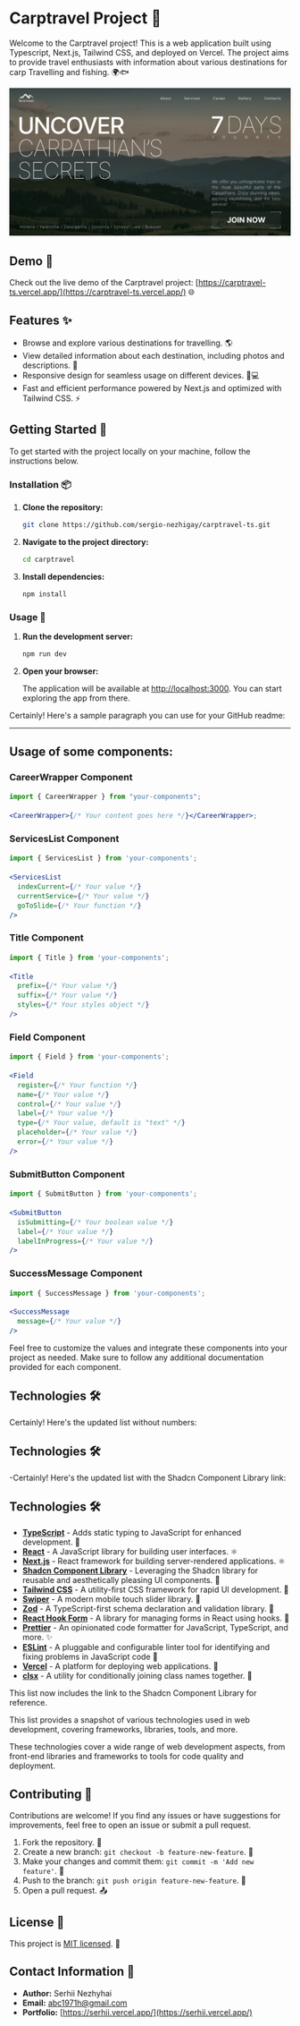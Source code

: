 # Carptravel Project 🎣

Welcome to the Carptravel project! This is a web application built using Typescript, Next.js, Tailwind CSS, and deployed on Vercel. The project aims to provide travel enthusiasts with information about various destinations for carp Travelling and fishing. 🌍🐟

![site screenshot](./public/meta/opengraph-image.jpg)

## Demo 🚀

Check out the live demo of the Carptravel project: [https://carptravel-ts.vercel.app/](https://carptravel-ts.vercel.app/) 🌐

## Features ✨

- Browse and explore various destinations for travelling. 🌎
- View detailed information about each destination, including photos and descriptions. 📸
- Responsive design for seamless usage on different devices. 📱💻
- Fast and efficient performance powered by Next.js and optimized with Tailwind CSS. ⚡

## Getting Started 🚀

To get started with the project locally on your machine, follow the instructions below.

### Installation 📦

1. **Clone the repository:**

   ```bash
   git clone https://github.com/sergio-nezhigay/carptravel-ts.git
   ```

2. **Navigate to the project directory:**

   ```bash
   cd carptravel
   ```

3. **Install dependencies:**

   ```bash
   npm install
   ```

### Usage 🏃

1. **Run the development server:**

   ```bash
   npm run dev
   ```

2. **Open your browser:**

   The application will be available at [http://localhost:3000](http://localhost:3000). You can start exploring the app from there.

Certainly! Here's a sample paragraph you can use for your GitHub readme:

---

## Usage of some components:

### CareerWrapper Component

```jsx
import { CareerWrapper } from "your-components";

<CareerWrapper>{/* Your content goes here */}</CareerWrapper>;
```

### ServicesList Component

```jsx
import { ServicesList } from 'your-components';

<ServicesList
  indexCurrent={/* Your value */}
  currentService={/* Your value */}
  goToSlide={/* Your function */}
/>
```

### Title Component

```jsx
import { Title } from 'your-components';

<Title
  prefix={/* Your value */}
  suffix={/* Your value */}
  styles={/* Your styles object */}
/>
```

### Field Component

```jsx
import { Field } from 'your-components';

<Field
  register={/* Your function */}
  name={/* Your value */}
  control={/* Your value */}
  label={/* Your value */}
  type={/* Your value, default is "text" */}
  placeholder={/* Your value */}
  error={/* Your value */}
/>
```

### SubmitButton Component

```jsx
import { SubmitButton } from 'your-components';

<SubmitButton
  isSubmitting={/* Your boolean value */}
  label={/* Your value */}
  labelInProgress={/* Your value */}
/>
```

### SuccessMessage Component

```jsx
import { SuccessMessage } from 'your-components';

<SuccessMessage
  message={/* Your value */}
/>
```

Feel free to customize the values and integrate these components into your project as needed. Make sure to follow any additional documentation provided for each component.

## Technologies 🛠️

Certainly! Here's the updated list without numbers:

## Technologies 🛠️

-Certainly! Here's the updated list with the Shadcn Component Library link:

## Technologies 🛠️

- **[TypeScript](https://www.typescriptlang.org/)** - Adds static typing to JavaScript for enhanced development. 📝
- **[React](https://reactjs.org/)** - A JavaScript library for building user interfaces. ⚛️
- **[Next.js](https://nextjs.org/)** - React framework for building server-rendered applications. ⚛️
- **[Shadcn Component Library](https://ui.shadcn.com/)** - Leveraging the Shadcn library for reusable and aesthetically pleasing UI components. 🧰
- **[Tailwind CSS](https://tailwindcss.com/)** - A utility-first CSS framework for rapid UI development. 🎨
- **[Swiper](https://swiperjs.com/)** - A modern mobile touch slider library. 📱
- **[Zod](https://github.com/colinhacks/zod)** - A TypeScript-first schema declaration and validation library. 🚀
- **[React Hook Form](https://react-hook-form.com/)** - A library for managing forms in React using hooks. 📝
- **[Prettier](https://prettier.io/)** - An opinionated code formatter for JavaScript, TypeScript, and more. ✨
- **[ESLint](https://eslint.org/)** - A pluggable and configurable linter tool for identifying and fixing problems in JavaScript code 🧹
- **[Vercel](https://vercel.com/)** - A platform for deploying web applications. 🚀
- **[clsx](https://github.com/lukeed/clsx)** - A utility for conditionally joining class names together. 🧩

This list now includes the link to the Shadcn Component Library for reference.

This list provides a snapshot of various technologies used in web development, covering frameworks, libraries, tools, and more.

These technologies cover a wide range of web development aspects, from front-end libraries and frameworks to tools for code quality and deployment.

## Contributing 🤝

Contributions are welcome! If you find any issues or have suggestions for improvements, feel free to open an issue or submit a pull request.

1. Fork the repository. 🍴
2. Create a new branch: `git checkout -b feature-new-feature`. 🌿
3. Make your changes and commit them: `git commit -m 'Add new feature'`. 💬
4. Push to the branch: `git push origin feature-new-feature`. 🚀
5. Open a pull request. 📤

## License 📃

This project is [MIT licensed](LICENSE). 📜

## Contact Information 📧

- **Author:** Serhii Nezhyhai
- **Email:** [abc1971h@gmail.com](mailto:abc1971h@gmail.com)
- **Portfolio:** [https://serhii.vercel.app/](https://serhii.vercel.app/)
